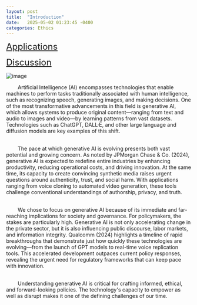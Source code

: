 ```yaml
---
layout: post
title:  "Introduction"
date:   2025-05-02 01:23:45 -0400
categories: Ethics
---
```


<a href="https://fochoada.github.io/it304teamsite/ethics/2025/05/02/application.html" style="font-size:24px;" title="Applications">Applications</a>

<a href="https://fochoada.github.io/it304teamsite/ethics/2025/05/02/discussion.html" style="font-size:24px;" title="Discussion">Discussion</a>
<br />

![image](/it304teamsite/assets/images/intro1.png) <br />

&nbsp;&nbsp;&nbsp;&nbsp;&nbsp;&nbsp;&nbsp;&nbsp;Artificial Intelligence (AI) encompasses technologies that enable machines to perform tasks traditionally associated with human intelligence, such as recognizing speech, generating images, and making decisions. One of the most transformative advancements in this field is generative AI, which allows systems to produce original content—ranging from text and audio to images and video—by learning patterns from vast datasets. Technologies such as ChatGPT, DALL·E, and other large language and diffusion models are key examples of this shift.

<br />&nbsp;&nbsp;&nbsp;&nbsp;&nbsp;&nbsp;&nbsp;&nbsp;The pace at which generative AI is evolving presents both vast potential and growing concern. As noted by JPMorgan Chase & Co. (2024), generative AI is expected to redefine entire industries by enhancing productivity, reducing operational costs, and driving innovation. At the same time, its capacity to create convincing synthetic media raises urgent questions around authenticity, trust, and social harm. With applications ranging from voice cloning to automated video generation, these tools challenge conventional understandings of authorship, privacy, and truth.

<br />&nbsp;&nbsp;&nbsp;&nbsp;&nbsp;&nbsp;&nbsp;&nbsp;We chose to focus on generative AI because of its immediate and far-reaching implications for society and governance. For policymakers, the stakes are particularly high. Generative AI is not only accelerating change in the private sector, but it is also influencing public discourse, labor markets, and information integrity. Qualcomm (2024) highlights a timeline of rapid breakthroughs that demonstrate just how quickly these technologies are evolving—from the launch of GPT models to real-time voice replication tools. This accelerated development outpaces current policy responses, revealing the urgent need for regulatory frameworks that can keep pace with innovation.

<br />&nbsp;&nbsp;&nbsp;&nbsp;&nbsp;&nbsp;&nbsp;&nbsp;Understanding generative AI is critical for crafting informed, ethical, and forward-looking policies. The technology's capacity to empower as well as disrupt makes it one of the defining challenges of our time.

